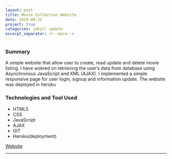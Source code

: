 ```yaml
---
layout: post
title: Movie Collection Website
date: 2019-08-31
project: true
categories: jekyll update
excerpt_separator: <!--more-->
---
```


### Summary
A simple website that allow user to create, read update and delete movie listing.
I have wokred on retrieving the user’s data from database using Asynchronous JavaScript and XML (AJAX). I implemented a simple responsive page for user login, signup and information update. The website was deployed in heroku

### Technologies and Tool Used
- HTML5
- CSS
- JavaScript
- AJAX
- GIT
- Heroku(deployment)
 
[Website](https://basic-movie-crud-app.herokuapp.com/)

<hr>